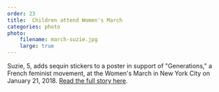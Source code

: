 ```yaml
---
order: 23
title:  Children attend Women's March
categories: photo
photo:
    filename: march-suzie.jpg
    large: true
---
```


Suzie, 5, adds sequin stickers to a poster in support of "Generations," a French feminist movement, at the Women's March in New York City on January 21, 2018. [Read the full story here](http://nycitylens.com/2018/01/united-they-stood/).